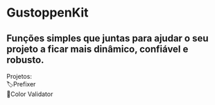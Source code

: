 # GustoppenKit
Funções simples que juntas para ajudar o seu projeto a ficar mais dinâmico, confiável e robusto.
------------
Projetos:<br>
🏷️Prefixer<br>
🎨Color Validator
